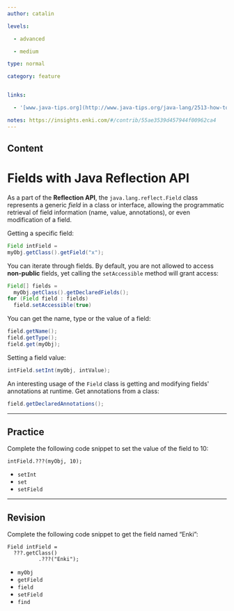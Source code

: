 ```yaml
---
author: catalin

levels:

  - advanced

  - medium

type: normal

category: feature


links:

  - '[www.java-tips.org](http://www.java-tips.org/java-lang/2513-how-to-set-field-values-using-java-reflection.html){website}'

notes: https://insights.enki.com/#/contrib/55ae3539d457944f00962ca4
---
```

## Content
# Fields with Java **Reflection API**

As a part of the **Reflection API**, the `java.lang.reflect.Field` class represents a generic *field* in a class or interface, allowing the programmatic retrieval of field information (name, value, annotations), or even modification of a field.

Getting a specific field:
```java
Field intField =  
myObj.getClass().getField("x");

```

You can iterate through fields. By default, you are not allowed to access **non-public** fields, yet calling the `setAccessible` method will grant access:
```java
Field[] fields = 
  myObj.getClass().getDeclaredFields();
for (Field field : fields) 
  field.setAccessible(true)
```
You can get the name, type or the value of a field:
```java
field.getName();
field.getType();
field.get(myObj);
```
Setting a field value:
```java
intField.setInt(myObj, intValue);

```
An interesting usage of the `Field` class is getting and modifying fields' annotations at runtime.
Get annotations from a class:
```java
field.getDeclaredAnnotations(); 
```

---
## Practice

Complete the following code snippet to set the value of the field to 10:
```
intField.???(myObj, 10);
```

* `setInt` 
* `set` 
* `setField`

---
## Revision

Complete the following code snippet to get the field named “Enki”:
```
Field intField = 
  ???.getClass()
          .???("Enki");
```

* `myObj` 
* `getField` 
* `field` 
* `setField` 
* `find`

